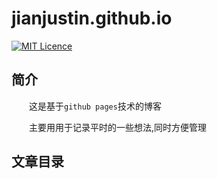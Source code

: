 # jianjustin.github.io

[![MIT Licence](https://badges.frapsoft.com/os/mit/mit.svg?v=103)](https://opensource.org/licenses/mit-license.php)

## 简介

　　这是基于`github pages`技术的博客

　　主要用用于记录平时的一些想法,同时方便管理

## 文章目录
